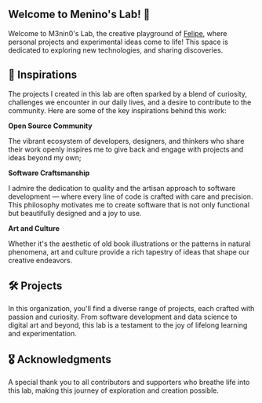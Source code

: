 ## Welcome to Menino's Lab! 🧪

Welcome to M3nin0's Lab, the creative playground of [Felipe](https://github.com/M3nin0), where personal projects and experimental ideas come to life! This space is dedicated to exploring new technologies, and sharing discoveries.

## 🌟 Inspirations

The projects I created in this lab are often sparked by a blend of curiosity, challenges we encounter in our daily lives, and a desire to contribute to the community. Here are some of the key inspirations behind this work:

**Open Source Community**

The vibrant ecosystem of developers, designers, and thinkers who share their work openly inspires me to give back and engage with projects and ideas beyond my own;

**Software Craftsmanship**

I admire the dedication to quality and the artisan approach to software development — where every line of code is crafted with care and precision. This philosophy motivates me to create software that is not only functional but beautifully designed and a joy to use.

**Art and Culture**

Whether it's the aesthetic of old book illustrations or the patterns in natural phenomena, art and culture provide a rich tapestry of ideas that shape our creative endeavors.

## 🛠️ Projects

In this organization, you'll find a diverse range of projects, each crafted with passion and curiosity. From software development and data science to digital art and beyond, this lab is a testament to the joy of lifelong learning and experimentation.

## 🎖️ Acknowledgments

A special thank you to all contributors and supporters who breathe life into this lab, making this journey of exploration and creation possible.
